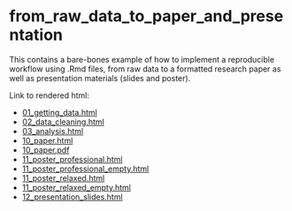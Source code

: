 # from_raw_data_to_paper_and_presentation
This contains a bare-bones example of how to implement a reproducible workflow using .Rmd files, from raw data to a formatted research paper as well as presentation materials (slides and poster).


Link to rendered html:


- [01_getting_data.html](https://evamaerey.github.io/from_raw_data_to_paper_and_presentation/01_getting_data.html)
- [02_data_cleaning.html](https://evamaerey.github.io/from_raw_data_to_paper_and_presentation/02_data_cleaning.html)
- [03_analysis.html](https://evamaerey.github.io/from_raw_data_to_paper_and_presentation/03_analysis.html)
- [10_paper.html](https://evamaerey.github.io/from_raw_data_to_paper_and_presentation/10_paper.html)
- [10_paper.pdf](https://evamaerey.github.io/from_raw_data_to_paper_and_presentation/10_paper.pdf)
- [11_poster_professional.html](https://evamaerey.github.io/from_raw_data_to_paper_and_presentation/11_poster_professional.html)
- [11_poster_professional_empty.html](https://evamaerey.github.io/from_raw_data_to_paper_and_presentation/11_poster_professional_empty.html)
- [11_poster_relaxed.html](https://evamaerey.github.io/from_raw_data_to_paper_and_presentation/11_poster_relaxed.html)
- [11_poster_relaxed_empty.html](https://evamaerey.github.io/from_raw_data_to_paper_and_presentation/11_poster_relaxed_empty.html)
- [12_presentation_slides.html](https://evamaerey.github.io/from_raw_data_to_paper_and_presentation/12_presentation_slides.html)
